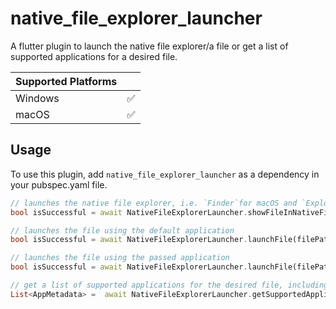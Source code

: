 # native_file_explorer_launcher

A flutter plugin to launch the native file explorer/a file or get a list of supported applications for a desired file.

|  Supported Platforms |            |
|---------|------------|
| Windows | ✅          |
| macOS   | ✅          |


## Usage

To use this plugin, add `native_file_explorer_launcher` as a dependency in your pubspec.yaml file.

```dart
// launches the native file explorer, i.e. `Finder`for macOS and `Explorer` for Windows and selects the file
bool isSuccessful = await NativeFileExplorerLauncher.showFileInNativeFileExplorer(filePath)

// launches the file using the default application
bool isSuccessful = await NativeFileExplorerLauncher.launchFile(filePath)

// launches the file using the passed application
bool isSuccessful = await NativeFileExplorerLauncher.launchFile(filePath, applicationPath)

// get a list of supported applications for the desired file, including the name, url and the icon data of every application. NULL if no application can open the file
List<AppMetadata> =  await NativeFileExplorerLauncher.getSupportedApplications(String filePath)
```